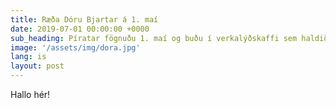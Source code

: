 ```yaml
---
title: Ræða Dóru Bjartar á 1. maí
date: 2019-07-01 00:00:00 +0000
sub_heading: Píratar fögnuðu 1. maí og buðu í verkalýðskaffi sem haldið var í Iðnó. 
image: '/assets/img/dora.jpg'
lang: is
layout: post
---
```

Hallo hér!